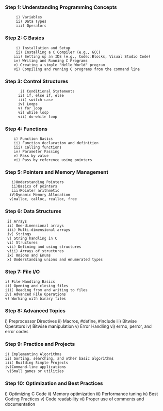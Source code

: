 ### Step 1:  Understanding Programming Concepts
         i) Variables
         ii) Data Types
         iii) Operators
### Step 2: C Basics
         i) Installation and Setup
         ii) Installing a C Compiler (e.g., GCC)
        iii) Setting up an IDE (e.g., Code::Blocks, Visual Studio Code)
        iv) Writing and Running C Programs
        v) Creating a simple "Hello World" program
        vi) Compiling and running C programs from the command line
### Step 3: Control Structures
           i) Conditional Statements
          ii) if, else if, else
          iii) switch-case
          iv) Loops
          v) for loop
          vi) while loop
          vii) do-while loop
### Step 4: Functions
        i) Function Basics
        ii) Function declaration and definition
        iii) Calling functions
        iv) Parameter Passing
        v) Pass by value
        vi) Pass by reference using pointers
### Step 5: Pointers and Memory Management
       i)Understanding Pointers
       ii)Basics of pointers
       iii)Pointer arithmetic
      iV)Dynamic Memory Allocation
      v)malloc, calloc, realloc, free
### Step 6: Data Structures
     i) Arrays
     ii) One-dimensional arrays
     iii) Multi-dimensional arrays
     iv) Strings
     v) String handling in C
     vi) Structures
     vii) Defining and using structures
     viii) Arrays of structures
     ix) Unions and Enums
     x) Understanding unions and enumerated types
### Step 7: File I/O
    i) File Handling Basics
    ii) Opening and closing files
    iii) Reading from and writing to files
    iv) Advanced File Operations
    v) Working with binary files
### Step 8: Advanced Topics
   i) Preprocessor Directives
   ii) Macros, #define, #include
   iii) Bitwise Operators
   iv) Bitwise manipulation
   v) Error Handling
   vi) errno, perror, and error codes
### Step 9: Practice and Projects
    i) Implementing Algorithms
    ii) Sorting, searching, and other basic algorithms
    iii) Building Simple Projects
    iv)Command-line applications
     v)Small games or utilities
### Step 10: Optimization and Best Practices
   i) Optimizing C Code
   ii) Memory optimization
   iii) Performance tuning
   iv) Best Coding Practices
   v) Code readability
   vi) Proper use of comments and documentation







